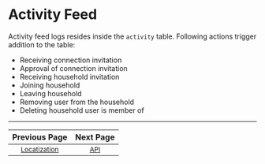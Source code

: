 # Activity Feed
Activity feed logs resides inside the `activity` table. Following actions
trigger addition to the table:
 - Receiving connection invitation
 - Approval of connection invitation
 - Receiving household invitation
 - Joining household
 - Leaving household
 - Removing user from the household
 - Deleting household user is member of

---

| Previous Page | Next Page |
|:-------------:|:-----:|
| <sup>[Locatization](./localization.md)</sup> | <sup>[API](./api.md)</sup>  |
